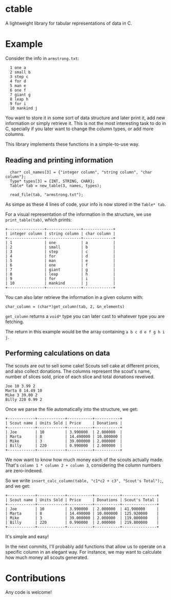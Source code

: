 # ctable
A lightweight library for tabular representations of data in C.

# Example

Consider the info in `armstrong.txt`:

```
  1 one a
  2 small b
  3 step c
  4 for d
  5 man e
  6 one f
  7 giant g
  8 leap h 
  9 for i
  10 mankind j
```

You want to store it in some sort of data structure and later print it, add new information or simply retrieve it.
This is not the most interesting task to do in C, specially if you later want to change the column types, or add more columns. 

This library implements these functions in a simple-to-use way.

## Reading and printing information

```
  char* col_names[3] = {"integer column", "string column", "char column"};
  Type* types[3] = {INT, STRING, CHAR};
  Table* tab = new_table(3, names, types);

  read_file(tab, "armstrong.txt");
```
As simpe as these 4 lines of code, your info is now stored in the `Table* tab`.

For a visual representation of the information in the structure, we use `print_table(tab)`, which prints:
```
+----------------+---------------+-------------+
| integer column | string column | char column | 
+----------------+---------------+-------------+
| 1              | one           | a           | 
| 2              | small         | b           | 
| 3              | step          | c           | 
| 4              | for           | d           | 
| 5              | man           | e           | 
| 6              | one           | f           | 
| 7              | giant         | g           | 
| 8              | leap          | h           | 
| 9              | for           | i           | 
| 10             | mankind       | j           | 
+----------------+---------------+-------------+
```

You can also later retrieve the information in a given column with:
```
char_column = (char*)get_column(tab, 2, &n_elements)
```

`get_column` returns a `void*` type you can later cast to whatever type you are fetching. 

The return in this example would be the array containing `a b c d e f g h i j`.

## Performing calculations on data

The scouts are out to sell some cake! Scouts sell cake at different prices, and also collect donations.
The columns represent the scout's name, number of slices sold, price of each slice and total donations reveived.

```
Joe 10 3.99 2
Marta 8 14.49 10
Mike 3 39.00 2
Billy 220 0.99 2
```
Once we parse the file automatically into the structure, we get:

```
+------------+------------+-----------+-----------+
| Scout name | Units Sold | Price     | Donations | 
+------------+------------+-----------+-----------+
| Joe        | 10         | 3.990000  | 2.000000  | 
| Marta      | 8          | 14.490000 | 10.000000 | 
| Mike       | 3          | 39.000000 | 2.000000  | 
| Billy      | 220        | 0.990000  | 2.000000  | 
+------------+------------+-----------+-----------+
```
We now want to know how much money each of the scouts actually made. That's `column 1 * column 2 + column 3`, considering the column numbers are zero-indexed.

So we write `insert_calc_column(table, "c1*c2 + c3", "Scout's Total");`, and we get:

```
+------------+------------+-----------+-----------+---------------+
| Scout name | Units Sold | Price     | Donations | Scout's Total | 
+------------+------------+-----------+-----------+---------------+
| Joe        | 10         | 3.990000  | 2.000000  | 41.900000     | 
| Marta      | 8          | 14.490000 | 10.000000 | 125.920000    | 
| Mike       | 3          | 39.000000 | 2.000000  | 119.000000    | 
| Billy      | 220        | 0.990000  | 2.000000  | 219.800000    | 
+------------+------------+-----------+-----------+---------------+
```
It's simple and easy!

In the next commits, I'll probably add functions that allow us to operate on a specific column in an elegant way. For instance, we may want to calculate how much money all scouts generated. 

# Contributions
Any code is welcome!
